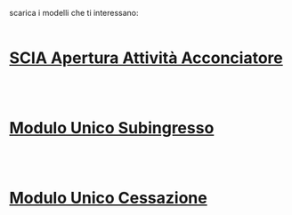 scarica i modelli che ti interessano:
<br><br/>
# [SCIA Apertura Attività Acconciatore][87ff4a7a]

   [87ff4a7a]: http://www.umbriageo.regione.umbria.it/AccessoUnico/modulistica/03.pdf "vai al modulo"
<br><br/>
# [Modulo Unico Subingresso][7cf4384a]

   [7cf4384a]: http://www.umbriageo.regione.umbria.it/AccessoUnico/modulistica/23.pdf "vai al modulo"
<br><br/>
# [Modulo Unico Cessazione][47441420]

   [47441420]: http://www.umbriageo.regione.umbria.it/AccessoUnico/modulistica/22.pdf "vai al modulo"
